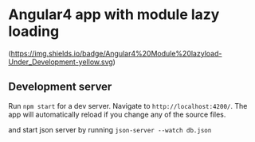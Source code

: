 # Angular4 app with module lazy loading

(https://img.shields.io/badge/Angular4%20Module%20lazyload-Under_Development-yellow.svg)

## Development server

Run `npm start` for a dev server. Navigate to `http://localhost:4200/`. The app will automatically reload if you change any of the source files.

and start json server by running `json-server --watch db.json`
